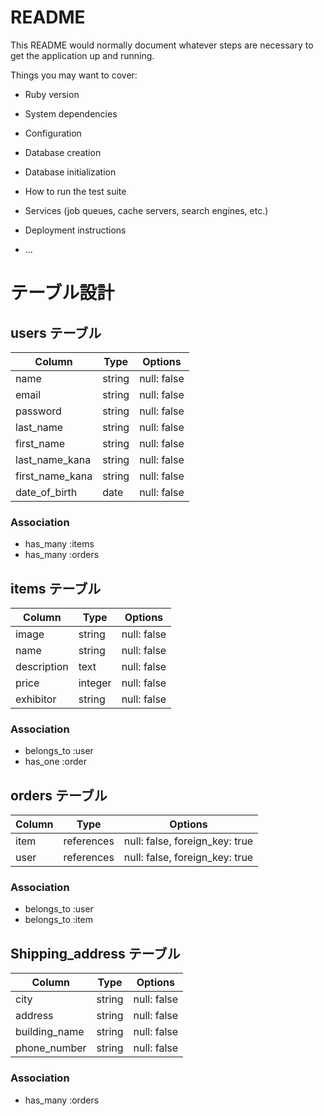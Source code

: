 # README

This README would normally document whatever steps are necessary to get the
application up and running.

Things you may want to cover:

* Ruby version

* System dependencies

* Configuration

* Database creation

* Database initialization

* How to run the test suite

* Services (job queues, cache servers, search engines, etc.)

* Deployment instructions

* ...

# テーブル設計

## users テーブル

| Column          | Type   | Options     |
| --------------- | ------ | ----------- |
| name            | string | null: false |
| email           | string | null: false |
| password        | string | null: false |
| last_name       | string | null: false |
| first_name      | string | null: false |
| last_name_kana  | string | null: false |
| first_name_kana | string | null: false |
| date_of_birth   | date   | null: false |

### Association

- has_many :items
- has_many :orders

## items テーブル

| Column        | Type    | Options     |
| ------------- | ------  | ----------- |
| image         | string  | null: false |
| name          | string  | null: false |
| description   | text    | null: false |
| price         | integer | null: false |
| exhibitor     | string  | null: false |

### Association

- belongs_to :user
- has_one :order

## orders テーブル

| Column | Type       | Options                        |
| ------ | ---------- | ------------------------------ |
| item   | references | null: false, foreign_key: true |
| user   | references | null: false, foreign_key: true |

### Association

- belongs_to :user
- belongs_to :item

## Shipping_address テーブル

| Column        | Type   | Options     |
| ------------- | ------ | ----------- |
| city          | string | null: false |
| address       | string | null: false |
| building_name | string | null: false |
| phone_number  | string | null: false |

### Association

- has_many :orders
